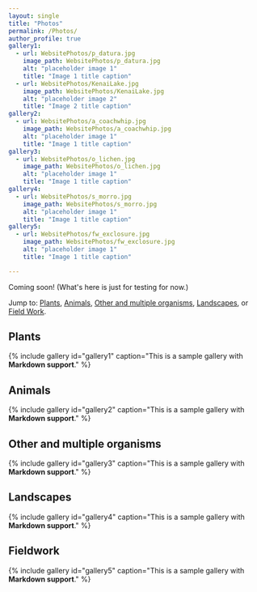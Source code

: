 ```yaml
---
layout: single
title: "Photos"
permalink: /Photos/
author_profile: true
gallery1:
  - url: WebsitePhotos/p_datura.jpg
    image_path: WebsitePhotos/p_datura.jpg
    alt: "placeholder image 1"
    title: "Image 1 title caption"
  - url: WebsitePhotos/KenaiLake.jpg
    image_path: WebsitePhotos/KenaiLake.jpg
    alt: "placeholder image 2"
    title: "Image 2 title caption"
gallery2:
  - url: WebsitePhotos/a_coachwhip.jpg
    image_path: WebsitePhotos/a_coachwhip.jpg
    alt: "placeholder image 1"
    title: "Image 1 title caption"
gallery3:
  - url: WebsitePhotos/o_lichen.jpg
    image_path: WebsitePhotos/o_lichen.jpg
    alt: "placeholder image 1"
    title: "Image 1 title caption"
gallery4:
  - url: WebsitePhotos/s_morro.jpg
    image_path: WebsitePhotos/s_morro.jpg
    alt: "placeholder image 1"
    title: "Image 1 title caption"
gallery5:
  - url: WebsitePhotos/fw_exclosure.jpg
    image_path: WebsitePhotos/fw_exclosure.jpg
    alt: "placeholder image 1"
    title: "Image 1 title caption"

---
```

Coming soon!  (What's here is just for testing for now.)

Jump to&#58; [Plants](#plants), [Animals](#animals), [Other and multiple organisms](#orgs), [Landscapes](#scapes), or [Field Work](#fw).

<a name="plants"></a>

## Plants
{% include gallery id="gallery1" caption="This is a sample gallery with **Markdown support**." %}

<a name="animals"></a>

## Animals
{% include gallery id="gallery2" caption="This is a sample gallery with **Markdown support**." %}

<a name="orgs"></a>

## Other and multiple organisms
{% include gallery id="gallery3" caption="This is a sample gallery with **Markdown support**." %}

<a name="scapes"></a>

## Landscapes
{% include gallery id="gallery4" caption="This is a sample gallery with **Markdown support**." %}

<a name="fw"></a>

## Fieldwork
{% include gallery id="gallery5" caption="This is a sample gallery with **Markdown support**." %}